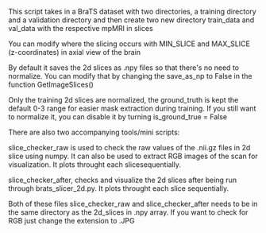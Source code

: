 This script takes in a BraTS dataset with two directories, a 
training directory and a validation directory and then create
two new directory train_data and val_data with the respective
mpMRI in slices

You can modify where the slicing occurs with MIN_SLICE and MAX_SLICE
(z-coordinates) in axial view of the brain

By default it saves the 2d slices as .npy files 
so that there's no need to normalize. You can modify that
by changing the save_as_np to False in the function GetImageSlices()

Only the training 2d slices are normalized, the ground_truth 
is kept the default 0-3 range for easier mask extraction during training. 
If you still want to normalize it, you can disable it by turning is_ground_true = False

There are also two accompanying tools/mini scripts: 

slice_checker_raw is used to check the raw values of the .nii.gz files in 2d slice
using numpy. It can also be used to extract RGB images of the scan for visualization. 
It plots throught each slicesequentially.

slice_checker_after, checks and visualize the 2d slices after being run through 
brats_slicer_2d.py. It plots throught each slice sequentially. 

Both of these files slice_checker_raw and slice_checker_after needs to be in the 
same directory as the 2d_slices in .npy array. If you want to check for 
RGB just change the extension to .JPG
